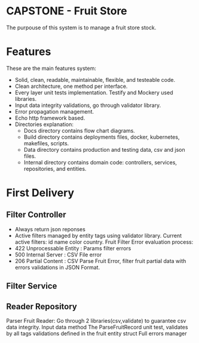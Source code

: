 # CAPSTONE - Fruit Store
The purpouse of this system is to manage a fruit store stock.

# Features
These are the main features system:
- Solid, clean, readable, maintainable, flexible, and testeable code.
- Clean architecture, one method per interface.
- Every layer unit tests implementation. Testify and Mockery used libraries.
- Input data integrity validations, go through validator library.
- Error propagation management.
- Echo http framework based.
- Directories explanation:
    - Docs directory contains flow chart diagrams.
    - Build directory contains deployments files, docker, kubernetes, makefiles, scripts.
    - Data directory contains production and testing data, csv and json files.
    - Internal directory contains domain code: controllers, services, repositories, and entities.

# First Delivery

## Filter Controller
- Always return json reponses
- Active filters managed by entity tags using validator library. Current active filters: id name color country.
Fruit Filter Error evaluation process:
- 422 Unprocessable Entity : Params filter errors
- 500 Internal Server : CSV File error
- 206 Partial Content : CSV Parse Fruit Error, 
    filter fruit partial data with errors validations in JSON Format.

## Filter Service

## Reader Repository 
Parser Fruit Reader: Go through 2 libraries(csv,validate) to guarantee csv data integrity. Input data method
The ParseFruitRecord unit test, validates by all tags validations defined in the fruit entity struct
Full errors manager
